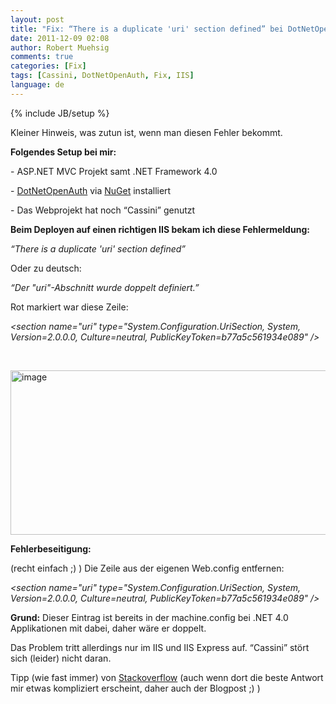 ```yaml
---
layout: post
title: "Fix: “There is a duplicate 'uri' section defined” bei DotNetOpenAuth"
date: 2011-12-09 02:08
author: Robert Muehsig
comments: true
categories: [Fix]
tags: [Cassini, DotNetOpenAuth, Fix, IIS]
language: de
---
```

{% include JB/setup %}
<p>Kleiner Hinweis, was zutun ist, wenn man diesen Fehler bekommt.</p> <p><strong>Folgendes Setup bei mir:</strong></p> <p>- ASP.NET MVC Projekt samt .NET Framework 4.0</p> <p>- <a href="http://www.dotnetopenauth.net/">DotNetOpenAuth</a> via <a href="http://nuget.org/">NuGet</a> installiert</p> <p>- Das Webprojekt hat noch “Cassini” genutzt</p> <p><strong>Beim Deployen auf einen richtigen IIS bekam ich diese Fehlermeldung:</strong></p> <p><em>“There is a duplicate 'uri' section defined” </em></p> <p>Oder zu deutsch:</p> <p><em>“Der "uri"-Abschnitt wurde doppelt definiert.”</em></p> <p>Rot markiert war diese Zeile:</p> <p><em>&lt;section name="uri" type="System.Configuration.UriSection, System, Version=2.0.0.0, Culture=neutral, PublicKeyToken=b77a5c561934e089" /&gt;<br></em></p> <p>&nbsp;</p> <p><a href="{{BASE_PATH}}/assets/wp-images-de/image1423.png"><img style="background-image: none; border-bottom: 0px; border-left: 0px; padding-left: 0px; padding-right: 0px; display: inline; border-top: 0px; border-right: 0px; padding-top: 0px" title="image" border="0" alt="image" src="{{BASE_PATH}}/assets/wp-images-de/image_thumb601.png" width="553" height="263"></a></p>  <p><strong>Fehlerbeseitigung:</strong></p> <p>(recht einfach ;) ) Die Zeile aus der eigenen Web.config entfernen:</p> <p><em>&lt;section name="uri" type="System.Configuration.UriSection, System, Version=2.0.0.0, Culture=neutral, PublicKeyToken=b77a5c561934e089" /&gt;</em></p> <p><strong>Grund:</strong> Dieser Eintrag ist bereits in der machine.config bei .NET 4.0 Applikationen mit dabei, daher wäre er doppelt.</p> <p>Das Problem tritt allerdings nur im IIS und IIS Express auf. “Cassini” stört sich (leider) nicht daran. </p> <p>Tipp (wie fast immer) von <a href="http://stackoverflow.com/questions/2475329/steps-to-investigate-cause-of-web-config-duplicate-section">Stackoverflow</a> (auch wenn dort die beste Antwort mir etwas kompliziert erscheint, daher auch der Blogpost ;) )</p>
